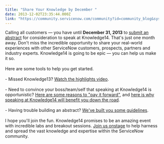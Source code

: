 ```yaml
---
title: "Share Your Knowledge by December "
date: 2013-12-02T23:35:44.000Z
link: "https://community.servicenow.com/community?id=community_blog&sys_id=a1ada2a9dbd0dbc01dcaf3231f961994"
---
```

<p>Calling all customers — you have until <b>December 31, 2013</b> to <a title="nowledge.servicenow.com/knowledge14/k14_call_for_speakers.do" href="https://knowledge.servicenow.com/knowledge14/k14_call_for_speakers.do">submit an abstract</a> for consideration to speak at Knowledge14. That's just one month away. Don't miss the incredible opportunity to share your real-world experiences with other ServiceNow customers, prospects, partners and industry experts. Knowledge14 is going to be epic — you can help us make it so.<br /><br />Here are some tools to help you get started.<br /><br />- Missed Knowledge13? <a title="nowledge.servicenow.com/knowledge14/home.do" href="https://knowledge.servicenow.com/knowledge14/home.do">Watch the highlights video</a>.<br /><br />- Need to convince your boss/team/self that speaking at Knowledge14 is opportunistic? <a title="mmunity.servicenow.com/blog/stephenmann/speak-knowledge-14-it%E2%80%99s-time-pay-it-forward" href="http://community.servicenow.com/blog/stephenmann/speak-knowledge-14-it%E2%80%99s-time-pay-it-forward">Here are some reasons to "pay it forward"</a>, and <a title="mmunity.servicenow.com/blog/michael-dortch/your-knowledge14-presentation-gift-keeps-giving-%E2%80%93-you" href="http://community.servicenow.com/blog/michael-dortch/your-knowledge14-presentation-gift-keeps-giving-%E2%80%93-you">here is why speaking at Knowledge14 will benefit you down the road</a>. <br /><br />- Having trouble building an abstract? <a title="nowledge.servicenow.com/knowledge14/k14_speaker_abstract.do" href="https://knowledge.servicenow.com/knowledge14/k14_speaker_abstract.do">We've built you some guidelines</a>.<br /><br />I hope you'll join the fun. Knowledge14 promises to be an amazing event with incredible labs and breakout sessions. <a title="nowledge.servicenow.com/knowledge14/k14_call_for_speakers.do" href="https://knowledge.servicenow.com/knowledge14/k14_call_for_speakers.do">Join us onstage</a> to help harness and spread the vast knowledge and expertise within the ServiceNow community.</p>